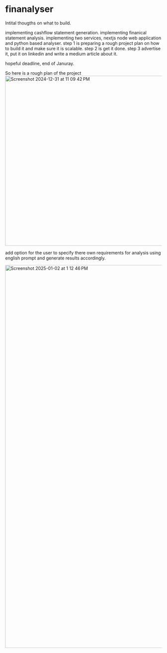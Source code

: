 # finanalyser

Intital thougths on what to build.

implementing cashflow statement generation.
implementing finanical statement analysis.
implementing two services, nextjs node web application and python based analyser. 
step 1 is preparing a rough project plan on how to build it and make sure it is scalable.
step 2 is get it done.
step 3 advertise it, put it on linkedin and write a medium article about it.

hopeful deadline, end of Januray.


So here is a rough plan of the project 
<img width="546" alt="Screenshot 2024-12-31 at 11 09 42 PM" src="https://github.com/user-attachments/assets/e520e803-1c64-4890-849f-d45901353618" />


add option for the user to specify there own requirements for analysis using english prompt and generate results accordingly.

<img width="1230" alt="Screenshot 2025-01-02 at 1 12 46 PM" src="https://github.com/user-attachments/assets/058fddf1-6e07-4be6-8799-fa03380f2ce0" />

